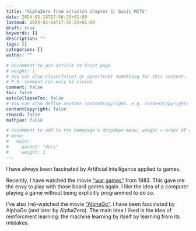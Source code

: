 ```yaml
---
title: "AlphaZero from scractch Chapter 1: basic MCTS"
date: 2024-02-18T17:56:25+01:00
lastmod: 2024-02-18T17:56:25+01:00
draft: true
keywords: []
description: ""
tags: []
categories: []
author: ""

# Uncomment to pin article to front page
# weight: 1
# You can also close(false) or open(true) something for this content.
# P.S. comment can only be closed
comment: false
toc: false
autoCollapseToc: false
# You can also define another contentCopyright. e.g. contentCopyright: "This is another copyright."
contentCopyright: false
reward: false
mathjax: false

# Uncomment to add to the homepage's dropdown menu; weight = order of article
# menu:
#   main:
#     parent: "docs"
#     weight: 1
---
```


I have always been fascinated by Artificial intelligence applied to games.

Recently, I have watched the movie ["war games"](https://en.wikipedia.org/wiki/WarGames) from 1983. This gave me the envy to play with those board games again.
I like the idea of a computer playing a game without being explicitly programmed to do so.

I've also (re)-watched the movie ["AlphaGo"](https://www.youtube.com/watch?v=WXuK6gekU1Y&themeRefresh=1). I have been fascinated by AlphaGo (and later by AlphaZero).
The main idea I liked is the idea of reinforcment learning: the machine learning by itself by learning from its mistakes.


